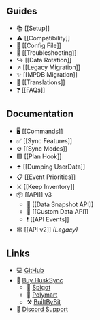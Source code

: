 ## Guides
* 📚 [[Setup]]
* ⚠️ [[Compatibility]]
* 📄 [[Config File]]
* 🔗 [[Troubleshooting]]
* ↪️ [[Data Rotation]]
* ↗️ [[Legacy Migration]]
* ✨ [[MPDB Migration]]
* 🎏 [[Translations]]
* ❓ [[FAQs]]

## Documentation
* 🖥️ [[Commands]]
* ✅ [[Sync Features]]
* ⚙️ [[Sync Modes]]
* 🟩 [[Plan Hook]]
* ☂️ [[Dumping UserData]]
* 📋 [[Event Priorities]]
* ⚔️ [[Keep Inventory]]
* 📦 [[API]] v3
  * 📝 [[Data Snapshot API]]
  * 📝 [[Custom Data API]]
  * ❗ [[API Events]]
* 🕸️ [[API v2]] _(Legacy)_

## Links
* 💻 [GitHub](https://github.com/WiIIiam278/HuskSync)
* 📂 [Buy HuskSync](https://william278.net/project/husksync/)
  * 🚰 [Spigot](https://www.spigotmc.org/resources/husksync.97144/)
  * 🛒 [Polymart](https://polymart.org/resource/husksync.1634)
  * ⚒️ [BuiltByBit](https://craftaro.com/marketplace/product/husksync.758)
* 💬 [Discord Support](https://discord.gg/tVYhJfyDWG)

